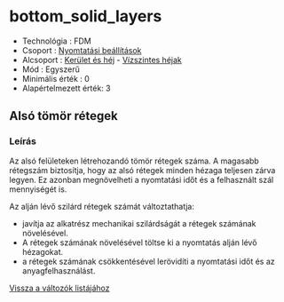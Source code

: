 # bottom\_solid\_layers

* Technológia : FDM
* Csoport : [Nyomtatási beállítások](../../konfig/print_settings.md)
* Alcsoport : [Kerület és héj](../../konfig/print_settings.md#kerueletek-es-hej) - [Vízszintes héjak](../../konfig/print_settings.md#vizszintes-hejak)
* Mód : Egyszerű
* Minimális érték :  0
* Alapértelmezett érték: 3

## Alsó tömör rétegek

### Leírás

Az alsó felületeken létrehozandó tömör rétegek száma. A magasabb rétegszám biztosítja, hogy az alsó rétegek minden hézaga teljesen zárva legyen. Ez azonban megnövelheti a nyomtatási időt és a felhasznált szál mennyiségét is.

Az alján lévő szilárd rétegek számát változtathatja:

* javítja az alkatrész mechanikai szilárdságát a rétegek számának növelésével.
* A rétegek számának növelésével töltse ki a nyomtatás alján lévő hézagokat.
* a rétegek számának csökkentésével lerövidíti a nyomtatási időt és az anyagfelhasználást.

[Vissza a változók listájához](./)

